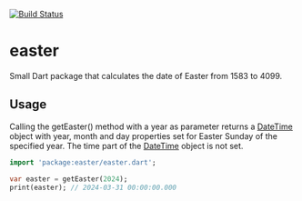 [![Build Status](https://travis-ci.org/nikolajskov/easter.svg?branch=master)](https://travis-ci.org/nikolajskov/easter)


# easter

Small Dart package that calculates the date of Easter from 1583 to 4099.

## Usage

Calling the getEaster() method with a year as parameter returns a [DateTime](https://api.dartlang.org/stable/dart-core/DateTime-class.html) object with year, month and day properties set for Easter Sunday of the specified year. The time part of the [DateTime](https://api.dartlang.org/stable/dart-core/DateTime-class.html) object is not set.

```dart
import 'package:easter/easter.dart';

var easter = getEaster(2024);
print(easter); // 2024-03-31 00:00:00.000
```